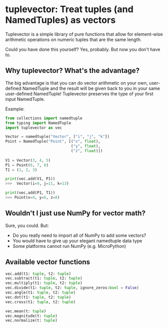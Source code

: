 # tuplevector: Treat tuples (and NamedTuples) as vectors

Tuplevector is a simple library of pure functions that allow
for element-wise arithmetic operations on numeric tuples 
that are the same length. 

Could you have done this yourself? Yes, probably. 
But now you don't have to.


## Why tuplevector? What's the advantage?


The big advantage is that you can do vector arithmetic on your own,
user-defined NamedTuple and the result will be given back to you
in your same user-defined NamedTuple! Tuplevector preserves the type
of your first input NamedTuple. 

Example:

```python
from collections import namedtuple
from typing import NamedTuple
import tuplevector as vec

Vector = namedtuple("Vector", ["i", "j", "k"])
Point = NamedTuple("Point", [("x", float),
                             ("y", float),
                             ("z", float)])
                             
V1 = Vector(3, 4, 5)
P1 = Point(6, 7, 8)
T1 = (1, 2, 3)

print(vec.add(V1, P1))
>>>  Vector(i=9, j=11, k=13)

print(vec.add(P1, T1))
>>> Point(x=4, y=6, z=8)
```

## Wouldn't I just use NumPy for vector math?

Sure, you could. But:
* Do you really need to import all of NumPy to add some vectors?
* You would have to give up your elegant namedtuple data type
* Some platforms cannot run NumPy (e.g. MicroPython)

## Available vector functions

```python
vec.add(t1: tuple, t2: tuple)
vec.subtract(t1: tuple, t2: tuple)
vec.multiply(t1: tuple, t2: tuple)
vec.divide(t1: tuple, t2: tuple, ignore_zeros:bool = False)
vec.angle(t1: tuple, t2: tuple)
vec.dot(t1: tuple, t2: tuple)
vec.cross(t1: tuple, t2: tuple)

vec.mean(t: tuple)
vec.magnitude(t: tuple)
vec.normalize(t: tuple)
```


